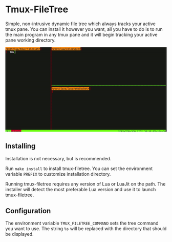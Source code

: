 # Tmux-FileTree

Simple, non-intrusive dynamic file tree which always tracks
your active tmux pane. You can install it however you want,
all you have to do is to run the main program in any tmux pane
and it will begin tracking your active pane working directory.

![File tree demo animation](demonstration.gif)

## Installing

Installation is not necessary, but is recommended.

Run `make install` to install tmux-filetree. You can set the
environment variable `PREFIX` to customize installation
directory.

Running tmux-filetree requires any version of Lua or LuaJit on
the path. The installer will detect the most preferable Lua
version and use it to launch tmux-filetree.

## Configuration

The environment variable `TMUX_FILETREE_COMMAND` sets the tree
command you want to use. The string `%s` will be replaced with
the directory that should be displayed.
